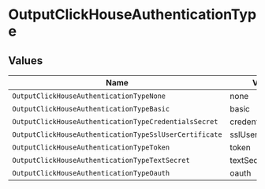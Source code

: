 # OutputClickHouseAuthenticationType


## Values

| Name                                                   | Value                                                  |
| ------------------------------------------------------ | ------------------------------------------------------ |
| `OutputClickHouseAuthenticationTypeNone`               | none                                                   |
| `OutputClickHouseAuthenticationTypeBasic`              | basic                                                  |
| `OutputClickHouseAuthenticationTypeCredentialsSecret`  | credentialsSecret                                      |
| `OutputClickHouseAuthenticationTypeSslUserCertificate` | sslUserCertificate                                     |
| `OutputClickHouseAuthenticationTypeToken`              | token                                                  |
| `OutputClickHouseAuthenticationTypeTextSecret`         | textSecret                                             |
| `OutputClickHouseAuthenticationTypeOauth`              | oauth                                                  |